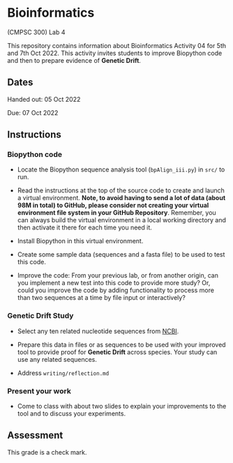 # Bioinformatics
(CMPSC 300) Lab 4

This repository contains information about Bioinformatics Activity 04 for 5th and 7th Oct 2022. This activity invites students to improve Biopython code and then to prepare evidence of __Genetic Drift__.

## Dates

Handed out: 05 Oct 2022

Due: 07 Oct 2022

## Instructions

### Biopython code

+ Locate the Biopython sequence analysis tool (`bpAlign_iii.py`) in `src/` to run.  

+ Read the instructions at the top of the source code to create and launch a virtual environment.
__Note, to avoid having to send a lot of data (about 98M in total) to GitHub, please consider not creating your virtual environment file system in your GitHub Repository__.
Remember, you can always build the virtual environment in a local working directory and then activate it there for each time you need it.

+ Install Biopython in this virtual environment.

+ Create some sample data (sequences and a fasta file) to be used to test this code.

+ Improve the code: From your previous lab, or from another origin, can you implement a new test into this code to provide more study?
Or, could you improve the code by adding functionality to process more than two sequences at a time by file input or interactively?

### Genetic Drift Study

+ Select any ten related nucleotide sequences from [NCBI](https://www.ncbi.nlm.nih.gov/).

+ Prepare this data in files or as sequences to be used with your improved tool to provide  proof for __Genetic Drift__ across species. Your study can use any related sequences.

+ Address `writing/reflection.md`
  
### Present your work

+ Come to class with about two slides to explain your improvements to the tool and to discuss your experiments.

## Assessment

This grade is a check mark.

